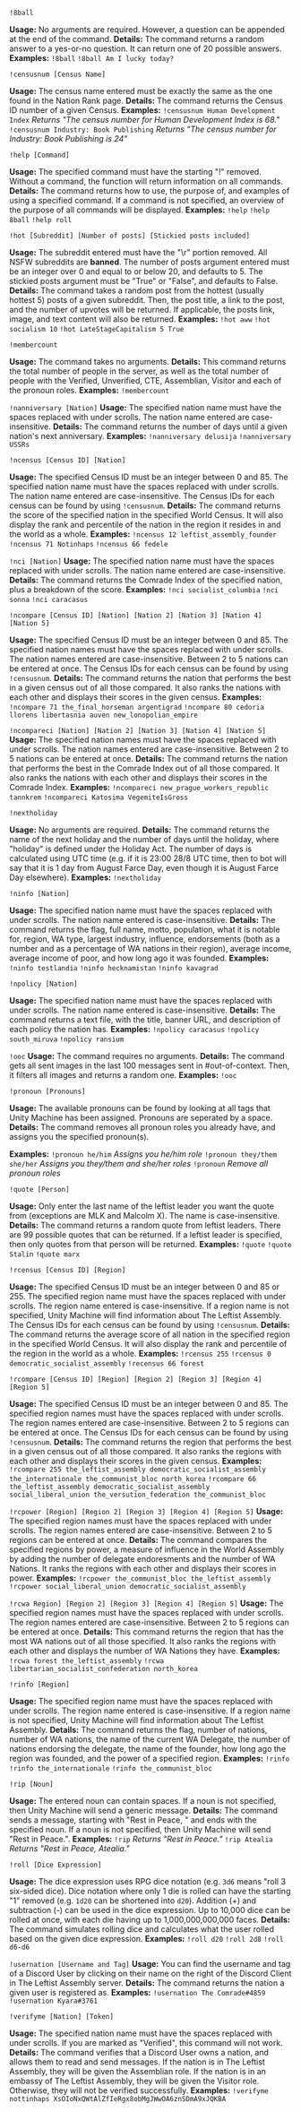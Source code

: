 `!8ball `

**Usage:** No arguments are required. However, a question can be appended at the end of the command.
**Details:** The command returns a random answer to a yes-or-no question. It can return one of 20 possible answers.
**Examples:** 
`!8ball`
`!8ball Am I lucky today?`


`!censusnum [Census Name]`

**Usage:** The census name entered must be exactly the same as the one found in the Nation Rank page.
**Details:** The command returns the Census ID number of a given Census.
**Examples:**
`!censusnum Human Development Index`
*Returns "The census number for Human Development Index is 68."*
`!censusnum Industry: Book Publishing`
*Returns "The census number for Industry: Book Publishing is 24"*


`!help [Command]`

**Usage:** The specified command must have the starting "!" removed. Without a command, the function will return information on all commands.
**Details:** The command returns how to use, the purpose of, and examples of using a specified command. If a command is not specified, an overview of the purpose of all commands will be displayed.
**Examples:**
`!help`
`!help 8ball`
`!help roll`


`!hot [Subreddit] [Number of posts] [Stickied posts included]`

**Usage:** The subreddit entered must have the "\r" portion removed. All NSFW subreddits are **banned**. The number of posts argument entered must be an integer over 0 and equal to or below 20, and defaults to 5. The stickied posts argument must be "True" or "False", and defaults to False.
**Details:** The command takes a random post from the hottest (usually hottest 5) posts of a given subreddit. Then, the post title, a link to the post, and the number of upvotes will be returned. If applicable, the posts link, image, and text content will also be returned.
**Examples:**
`!hot aww`
`!hot socialism 10`
`!hot LateStageCapitalism 5 True`


`!membercount `

**Usage:** The command takes no arguments.
**Details:** This command returns the total number of people in the server, as well as the total number of people with the Verified, Unverified, CTE, Assemblian, Visitor and each of the pronoun roles.
**Examples:**
`!membercount`


`!nanniversary [Nation]`
**Usage:** The specified nation name must have the spaces replaced with under scrolls. The nation name entered are case-insensitive.
**Details:** The command returns the number of days until a given nation's next anniversary.
**Examples:**
`!nanniversary delusija`
`!nanniversary USSRs`


`!ncensus [Census ID] [Nation]`

**Usage:** The specified Census ID must be an integer between 0 and 85. The specified nation name must have the spaces replaced with under scrolls. The nation name entered are case-insensitive. The Census IDs for each census can be found by using `!censusnum`.
**Details:** The command returns the score of the specified nation in the specified World Census. It will also display the rank and percentile of the nation in the region it resides in and the world as a whole.
**Examples:**
`!ncensus 12 leftist_assembly_founder`
`!ncensus 71 Notinhaps`
`!ncensus 66 fedele`

`!nci [Nation]`
**Usage:** The specified nation name must have the spaces replaced with under scrolls. The nation name entered are case-insensitive.
**Details:** The command returns the Comrade Index of the specified nation, plus a breakdown of the score.
**Examples:**
`!nci socialist_columbia`
`!nci sonna`
`!nci caracasus`


`!ncompare [Census ID] [Nation] [Nation 2] [Nation 3] [Nation 4] [Nation 5]`

**Usage:** The specified Census ID must be an integer between 0 and 85. The specified nation names must have the spaces replaced with under scrolls. The nation names entered are case-insensitive. Between 2 to 5 nations can be entered at once. The Census IDs for each census can be found by using `!censusnum`.
**Details:** The command returns the nation that performs the best in a given census out of all those compared. It also ranks the nations with each other and displays their scores in the given census.
**Examples:**
`!ncompare 71 the_final_horseman argentigrad`
`!ncompare 80 cedoria llorens libertasnia auven new_lonopolian_empire`


`!ncompareci [Nation] [Nation 2] [Nation 3] [Nation 4] [Nation 5]`
**Usage:** The specified nation names must have the spaces replaced with under scrolls. The nation names entered are case-insensitive. Between 2 to 5 nations can be entered at once.
**Details:** The command returns the nation that performs the best in the Comrade Index out of all those compared. It also ranks the nations with each other and displays their scores in the Comrade Index.
**Examples:**
`!ncompareci new_prague_workers_republic tannkrem`
`!ncompareci Katosima VegemiteIsGross`


`!nextholiday `

**Usage:** No arguments are required.
**Details:** The command returns the name of the next holiday and the number of days until the holiday, where "holiday" is defined under the Holiday Act. The number of days is calculated using UTC time (e.g. if it is 23:00 28/8 UTC time, then to bot will say that it is 1 day from August Farce Day, even though it is August Farce Day elsewhere).
**Examples:**
`!nextholiday`


`!ninfo [Nation]`

**Usage:** The specified nation name must have the spaces replaced with under scrolls. The nation name entered is case-insensitive.
**Details:** The command returns the flag, full name, motto, population, what it is notable for, region, WA type, largest industry, influence, endorsements (both as a number and as a percentage of WA nations in their region), average income, average income of poor, and how long ago it was founded.
**Examples:**
`!ninfo testlandia`
`!ninfo hecknamistan`
`!ninfo kavagrad`


`!npolicy [Nation]`

**Usage:** The specified nation name must have the spaces replaced with under scrolls. The nation name entered is case-insensitive.
**Details:** The command returns a text file, with the title, banner URL, and description of each policy the nation has.
**Examples:**
`!npolicy caracasus`
`!npolicy south_miruva`
`!npolicy ransium`


`!ooc`
**Usage:** The command requires no arguments.
**Details:** The command gets all sent images in the last 100 messages sent in #out-of-context. Then, it filters all images and returns a random one.
**Examples:**
`!ooc`


`!pronoun [Pronouns]`

**Usage:** The available pronouns can be found by looking at all tags that Unity Machine has been assigned. Pronouns are seperated by a space.
**Details:** The command removes all pronoun roles you already have, and assigns you the specified pronoun(s).

**Examples:**
`!pronoun he/him`
*Assigns you he/him role*
`!pronoun they/them she/her`
*Assigns you they/them and she/her roles*
`!pronoun`
*Remove all pronoun roles*


`!quote [Person]`

**Usage:** Only enter the last name of the leftist leader you want the quote from (exceptions are MLK and Malcolm X). The name is case-insensitive.
**Details:** The command returns a random quote from leftist leaders. There are 99 possible quotes that can be returned. If a leftist leader is specified, then only quotes from that person will be returned.
**Examples:**
`!quote`
`!quote Stalin`
`!quote marx`


`!rcensus [Census ID] [Region]`

**Usage:** The specified Census ID must be an integer between 0 and 85 or 255. The specified region name must have the spaces replaced with under scrolls. The region name entered is case-insensitive. If a region name is not specified, Unity Machine will find information about The Leftist Assembly. The Census IDs for each census can be found by using `!censusnum`.
**Details:** The command returns the average score of all nation in the specified region in the specified World Census. It will also display the rank and percentile of the region in the world as a whole.
**Examples:**
`!rcensus 255`
`!rcensus 0 democratic_socialist_assembly`
`!recensus 66 forest`


`!rcompare [Census ID] [Region] [Region 2] [Region 3] [Region 4] [Region 5]`

**Usage:** The specified Census ID must be an integer between 0 and 85. The specified region names must have the spaces replaced with under scrolls. The region names entered are case-insensitive. Between 2 to 5 regions can be entered at once. The Census IDs for each census can be found by using `!censusnum`.
**Details:** The command returns the region that performs the best in a given census out of all those compared. It also ranks the regions with each other and displays their scores in the given census.
**Examples:**
`!rcompare 255 the_leftist_assembly democratic_socialist_assembly the_internationale the_communist_bloc north_korea`
`!rcompare 66 the_leftist_assembly democratic_socialist_assembly social_liberal_union the_versution_federation the_communist_bloc`


`!rcpower [Region] [Region 2] [Region 3] [Region 4] [Region 5]`
**Usage:** The specified region names must have the spaces replaced with under scrolls. The region names entered are case-insensitive. Between 2 to 5 regions can be entered at once. 
**Details:** The command compares the specified regions by power, a measure of influence in the World Assembly by adding the number of delegate endoresments and the number of WA Nations. It ranks the regions with each other and displays their scores in power.
**Examples:**
`!rcpower the_communist_bloc the_leftist_assembly`
`!rcpower social_liberal_union democratic_socialist_assembly`


`!rcwa Region] [Region 2] [Region 3] [Region 4] [Region 5]`
**Usage:** The specified region names must have the spaces replaced with under scrolls. The region names entered are case-insensitive. Between 2 to 5 regions can be entered at once. 
**Details:** This command returns the region that has the most WA nations out of all those specified. It also ranks the regions with each other and displays the number of WA Nations they have.
**Examples:**
`!rcwa forest the_leftist_assembly`
`!rcwa libertarian_socialist_confederation north_korea`


`!rinfo [Region]`

**Usage:** The specified region name must have the spaces replaced with under scrolls. The region name entered is case-insensitive. If a region name is not specified, Unity Machine will find information about The Leftist Assembly.
**Details:** The command returns the flag, number of nations, number of WA nations, the name of the current WA Delegate, the number of nations endorsing the delegate, the name of the founder, how long ago the region was founded, and the power of a specified region.
**Examples:**
`!rinfo`
`!rinfo the_internationale`
`!rinfo the_communist_bloc`


`!rip [Noun]`

**Usage:** The entered noun can contain spaces. If a noun is not specified, then Unity Machine will send a generic message.
**Details:** The command sends a message, starting with "Rest in Peace, " and ends with the specified noun. If a noun is not specified, then Unity Machine will send "Rest in Peace.".
**Examples:**
`!rip`
*Returns "Rest in Peace."*
`!rip Atealia`
*Returns "Rest in Peace, Atealia."*


`!roll [Dice Expression]`

**Usage:** The dice expression uses RPG dice notation (e.g. `3d6` means "roll 3 six-sided dice). Dice notation where only 1 die is rolled can have the starting "1" removed (e.g. `1d20` can be shortened into `d20`). Addition (+) and subtraction (-) can be used in the dice expression. Up to 10,000 dice can be rolled at once, with each die having up to 1,000,000,000,000 faces.
**Details:** The command simulates rolling dice and calculates what the user rolled based on the given dice expression.
**Examples:**
`!roll d20`
`!roll 2d8`
`!roll d6-d6`


`!usernation [Username and Tag]`
**Usage:** You can find the username and tag of a Discord User by clicking on their name on the right of the Discord Client in The Leftist Assembly server.
**Details:** The command returns the nation a given user is registered as.
**Examples:**
`!usernation The Comrade#4859`
`!usernation Kyara#3761`


`!verifyme [Nation] [Token]`

**Usage:** The specified nation name must have the spaces replaced with under scrolls. If you are marked as "Verified", this command will not work.
**Details:** The command verifies that a Discord User owns a nation, and allows them to read and send messages. If the nation is in The Leftist Assembly, they will be given the Assemblian role. If the nation is in an embassy of The Leftist Assembly, they will be given the Visitor role. Otherwise, they will not be verified successfully.
**Examples:**
`!verifyme nottinhaps XsOIoNxQWtAlZfIeRgx8obMgJWwOA6znSDmA9xJQKBA`